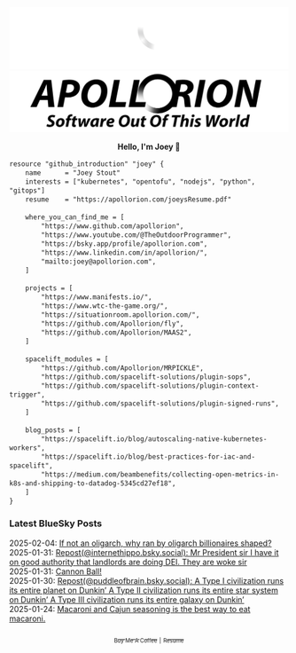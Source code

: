 ![Personal Website](https://raw.githubusercontent.com/Apollorion/apollorion/main/logos/new-large-white-transparent.png#gh-dark-mode-only)![Personal Website](https://raw.githubusercontent.com/Apollorion/apollorion/main/logos/new-large-black-transparent.png#gh-light-mode-only)

<p align="center">
    <b>Hello, I'm Joey 👋</b>
</p>

```hcl
resource "github_introduction" "joey" {
    name      = "Joey Stout"
    interests = ["kubernetes", "opentofu", "nodejs", "python", "gitops"]
    resume    = "https://apollorion.com/joeysResume.pdf"

    where_you_can_find_me = [
        "https://www.github.com/apollorion",
        "https://www.youtube.com/@TheOutdoorProgrammer",
        "https://bsky.app/profile/apollorion.com",
        "https://www.linkedin.com/in/apollorion/",
        "mailto:joey@apollorion.com",
    ]

    projects = [
        "https://www.manifests.io/",
        "https://www.wtc-the-game.org/",
        "https://situationroom.apollorion.com/",
        "https://github.com/Apollorion/fly",
        "https://github.com/Apollorion/MAAS2",
    ]

    spacelift_modules = [
        "https://github.com/Apollorion/MRPICKLE",
        "https://github.com/spacelift-solutions/plugin-sops",
        "https://github.com/spacelift-solutions/plugin-context-trigger",
        "https://github.com/spacelift-solutions/plugin-signed-runs",
    ]

    blog_posts = [
        "https://spacelift.io/blog/autoscaling-native-kubernetes-workers",
        "https://spacelift.io/blog/best-practices-for-iac-and-spacelift",
        "https://medium.com/beambenefits/collecting-open-metrics-in-k8s-and-shipping-to-datadog-5345cd27ef18",
    ]
}
```

### Latest BlueSky Posts
2025-02-04: [If not an oligarch, why ran by oligarch billionaires shaped? ](https://bsky.app/profile/apollorion.com/post/3lhcs7vfyl22t)  
2025-01-31: [Repost(@internethippo.bsky.social): Mr President sir I have it on good authority that landlords are doing DEI. They are woke sir ](https://bsky.app/profile/internethippo.bsky.social/post/3lh2atkzwq224)  
2025-01-31: [Cannon Ball! ](https://bsky.app/profile/apollorion.com/post/3lh2jpvt5vs2e)  
2025-01-30: [Repost(@puddleofbrain.bsky.social): A Type I civilization runs its entire planet on Dunkin’ A Type II civilization runs its entire star system on Dunkin’ A Type III civilization runs its entire galaxy on Dunkin’ ](https://bsky.app/profile/puddleofbrain.bsky.social/post/3lgymeic7gk2c)  
2025-01-24: [Macaroni and Cajun seasoning is the best way to eat macaroni. ](https://bsky.app/profile/apollorion.com/post/3lgh5fjs7qk2p)  


<p align="center">
    <a href="https://www.buymeacoffee.com/apollorion"><sub><sub>Buy Me A Coffee</sub></sub></a> <sub><sub>|</sub></sub> <a href="https://apollorion.com/joeysResume.pdf"><sub><sub>Resume</sub></sub></a>
</p>
